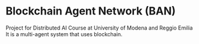 # Blockchain Agent Network (BAN)
Project for Distributed AI Course at University of Modena and Reggio Emilia
It is a multi-agent system that uses blockchain.